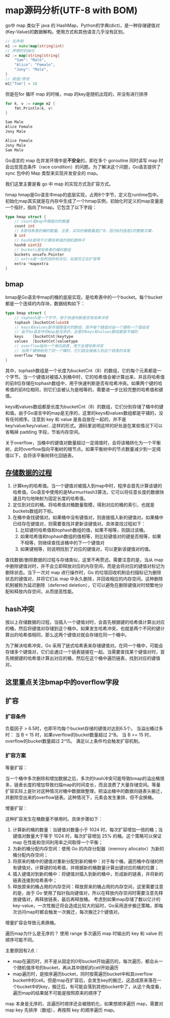 ﻿# map源码分析(UTF-8 with BOM)

go中 map 类似于 java 的 HashMap，Python的字典(dict)，是一种存储键值对(Key-Value)的数据解构。使用方式和其他语言几乎没有区别。

```go
// 仅声明
m1 := make(map[string]int)
// 声明时初始化
m2 := map[string]string{
    "Sam": "Male",
    "Alice": "Female",
    "Jony": "Male",
}
// 赋值/修改
m1["Tom"] = 18
```

但是在for 循环 map 的时候，map 的key是随机出现的，并没有进行排序

```go
for k, v := range m2 {
    fmt.Println(k, v)
}

Sam Male
Alice Female
Jony Male

Alice Female
Jony Male
Sam Male
```

Go语言的 map 在并发环境中是**不安全**的，即在多个 goroutine 同时读写 map 时会出现竞态条件（race condition）的问题。为了解决这个问题，Go语言提供了 sync 包中的 Map 类型来实现并发安全的 map。

我们这里主要是看 go 中 map 的实现方式及扩容方式。  

hmap
hmap是Go语言中map的底层实现，占用8个字节，定义在runtime包中。初始化map其实就是在内存中生成了一个hmap实例，初始化时定义的map变量是一个指针，指向了hmap。它包含了以下字段：

```go
type hmap struct {
    // count是map中键值对的数量
    count int
    // B是哈希表的桶的数量。注意，实际的桶数量是2^B，因为B的值是2的整数次幂。
    B int
    // hash0是用于计算哈希值的随机数种子
    hash0 uint32
    // buckets是哈希表的桶的数组
    buckets unsafe.Pointer
    // extra是一些附加的标志位，如是否正在扩容等
    extra *mapextra
}
```

## bmap

bmap是Go语言中map的桶的底层实现，是哈希表中的一个bucket。每个bucket都是一个连续的内存块，数据结构如下：

```go
type bmap struct {
    // tophash是一个字节，用于快速判断是否有哈希冲突
    tophash [bucketCnt]uint8
    // keys和values是存储键值对的数组，其中每个键值对由一个键和一个值组成
    // 由于Go语言中的map是无序的，这里的keys和values数组都是平铺的
    keys    [bucketCnt]keytype
    values  [bucketCnt]valuetype
    // overflow指向一个单向链表，用于处理哈希冲突
    // 当两个键映射到了同一个桶时，它们就会被插入到这个链表的末尾
    overflow *bmap
}
```

其中，tophash数组是一个长度为bucketCnt（8）的数组，它的每个元素都是一个字节。当一个键值对被插入到桶中时，它的哈希值会被计算出来，并且将哈希值的前8位存储在tophash数组中，用于快速判断是否有哈希冲突。如果两个键的哈希值的前8位相同，则它们会被认为是相等的，需要进一步比较完整的哈希值和键值。

keys和values数组都是长度为bucketCnt（8）的数组，它们分别存储了桶中的键和值。由于Go语言中的map是无序的，这里的keys和values数组都是平铺的，没有任何顺序。注意到 key 和 value 是各自放在一起的，并不是key/value/key/value/...这样的形式。源码里说明这样的好处是在某些情况下可以省略掉 padding 字段，节省内存空间。

关于overflow，当桶中的键值对数量超过一定阈值时，会将该桶转化为一个平衡树，此时overflow指向平衡树的根节点。如果平衡树中的节点数量减少到一定阈值以下，会将该平衡树转化回链表。

## [存储数据的过程](https://zhuanlan.zhihu.com/p/617371376)

1. 计算key的哈希值。当一个键值对被插入到map中时，程序会首先计算该键的哈希值。Go语言中使用的是MurmurHash3算法，它可以将任意长度的数据快速且均匀地映射为固定长度的哈希值。
2. 定位到对应的桶。将哈希值对桶数量取模，得到对应的桶的索引，也就是buckets数组的下标。
3. 在桶中查找键值对。如果桶中没有键值对，则直接插入新的键值对。如果桶中已经存在键值对，则需要查找并更新该键值对。具体查找过程如下：
   1. 比较键的哈希值和tophash数组的值，如果不相等，则跳过该桶。
   2. 如果哈希值和tophash数组的值相等，则比较键值对的键是否相等，如果不相等，则继续查找该桶中的下一个键值对
   3. 如果键相等，则说明找到了对应的键值对，可以更新该键值对的值。

查找数据/删除数据的过程与存储类似，这里不再赘述。需要注意的是，当从 map 中删除键值对时，并不会立即释放对应的内存空间，而是会将对应的键值对标记为删除状态。当下一次对 map 进行操作时，Go 的垃圾回收机制会扫描标记为删除状态的键值对，并将它们从 map 中永久删除，并回收相应的内存空间。这种删除机制被称为延迟删除（deferred deletion），它可以避免在删除键值对时频繁地分配和释放内存空间，从而提高性能。

## hash冲突

按以上存储数据的过程，当插入一个键值对时，会首先根据键的哈希值计算出对应的桶，然后将键值对存储到这个桶中。如果发生哈希冲突，也就是两个不同的键计算出的哈希值相同，那么这两个键值对就会存储在同一个桶中。

为了解决哈希冲突，Go 采用了链式哈希表来存储键值对。在同一个桶中，可能会存储多个键值对，它们会通过一个链表链接在一起。当需要查找某个键值对时，首先根据键的哈希值计算出对应的桶，然后在这个桶中遍历链表，找到对应的键值对。

## 这里重点关注bmap中的overflow字段

## 扩容

### 扩容条件

负载因子 > 6.5时，也即平均每个bucket存储的键值对达到6.5个。
当溢出桶过多时：
当 B < 15 时，如果overflow的bucket数量超过 2^B。
当 B >= 15 时，overflow的bucket数量超过 2^15。
满足以上条件均会触发扩容机制。

### 扩容方案

等量扩容：

当一个桶中多次删除和增加数据之后，多次的hash冲突可能导致bmap的溢出桶很多，链表长度的增加导致扫描map的时间变长，而且浪费了大量存储空间。等量扩容实际上是针对这种情况对桶中数据做整理，把溢出桶中的数据向链表头搬迁，并删除空出来的overflow链表。这种情况下，元素会发生重排，但不会换桶。

增量扩容：

这种扩容发生在桶数量不够用时。具体步骤如下：

1. 计算新的桶的数量：当键值对数量小于 1024 时，每次扩容增加一倍的桶；当键值对数量大于等于 1024 时，每次扩容增加 25% 的桶。这个策略可以保证 map 在性能和空间利用率之间取得一个平衡；
2. 为新的桶分配内存空间：使用 Go 的内存分配器（memory allocator）为新的桶分配内存空间；
3. 将原来的桶中的键值对重新分配到新的桶中：对于每个桶，遍历桶中存储的所有键值对，计算键的哈希值，并根据新的桶数量计算出键对应的桶的位置；
4. 插入键值对到新的桶中：将键值对插入到新的桶中，形成新的链表，并将新的链表连接到哈希表中；
5. 释放原来的桶占用的内存空间：释放原来的桶占用的内存空间，这里需要注意的是，由于 Go 使用了指针指向键值对，所以在释放内存空间时需要注意先释放键值对，再释放链表，最后再释放桶。
考虑到如果map存储了数以亿计的key-value，一次性搬迁将会造成比较大的延时，Go采用逐步搬迁策略，即每次访问map时都会触发一次搬迁，每次搬迁2个键值对。

增量扩容会导致元素换桶。

遍历map为什么是无序的？
使用 range 多次遍历 map 时输出的 key 和 value 的顺序可能不同。

主要原因有2点：

- map在遍历时，并不是从固定的0号bucket开始遍历的，每次遍历，都会从一个随机值序号的bucket，再从其中随机的cell开始遍历
- map遍历时，是按序遍历bucket，同时按需遍历bucket中和其overflow bucket中的cell。但是map在扩容后，会发生key的搬迁，这造成原来落在一个bucket中的key，搬迁后，有可能会落到其他bucket中了，从这个角度看，遍历map的结果就不可能是按照原来的顺序了
  
map 本身是无序的，且遍历时顺序还会被随机化，如果想顺序遍历 map，需要对 map key 先排序（数组），再按照 key 的顺序遍历 map。
